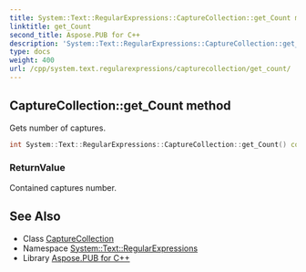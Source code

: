 ```yaml
---
title: System::Text::RegularExpressions::CaptureCollection::get_Count method
linktitle: get_Count
second_title: Aspose.PUB for C++
description: 'System::Text::RegularExpressions::CaptureCollection::get_Count method. Gets number of captures in C++.'
type: docs
weight: 400
url: /cpp/system.text.regularexpressions/capturecollection/get_count/
---
```

## CaptureCollection::get_Count method


Gets number of captures.

```cpp
int System::Text::RegularExpressions::CaptureCollection::get_Count() const override
```


### ReturnValue

Contained captures number.

## See Also

* Class [CaptureCollection](../)
* Namespace [System::Text::RegularExpressions](../../)
* Library [Aspose.PUB for C++](../../../)
